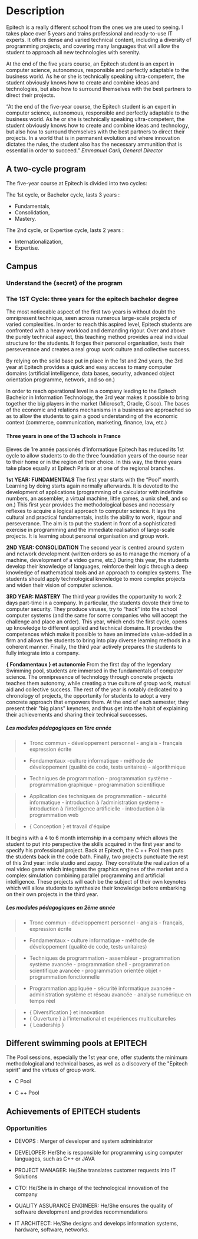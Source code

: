# Description

Epitech is a really different school from the ones we are used to seeing. l takes place over 5 years and trains professional and ready-to-use IT experts. It offers dense and varied technical content, including a diversity of programming projects, and covering many languages that will allow the student to approach all new technologies with serenity.

At the end of the five years course, an Epitech student is an expert in computer science, autonomous, responsible and perfectly adaptable to the business world. As he or she is technically speaking ultra-competent, the student obviously knows how to create and combine ideas and technologies, but also how to surround themselves with the best partners to direct their projects.

“At the end of the five-year course, the Epitech student is an expert in computer science, autonomous, responsible and perfectly adaptable to the business world. As he or she is technically speaking ultra-competent, the student obviously knows how to create and combine ideas and technology, but also how to surround themselves with the best partners to direct their projects. In a world that is in permanent evolution and where innovation dictates the rules, the student also has the necessary ammunition that is essential in order to succeed.”
*Emmanuel Carli*, *General Director*

## A two-cycle program

The five-year course at Epitech is divided into two cycles:

The 1st cycle, or Bachelor cycle, lasts 3 years :

- Fundamentals,
- Consolidation,
- Mastery.

The 2nd cycle, or Expertise cycle, lasts 2 years :

- Internationalization,
- Expertise.

## Campus

### Understand the {secret} of the program

### The 1ST Cycle: three years for the epitech bachelor degree

The most noticeable aspect of the first two years is without doubt the omnipresent technique, seen across numerous large-scale projects of varied complexities. In order to reach this aspired level, Epitech students are confronted with a heavy workload and demanding rigour. Over and above the purely technical aspect, this teaching method provides a real individual structure for the students. It forges their personal organisation, tests their perseverance and creates a real group work culture and collective success.

By relying on the solid base put in place in the 1st and 2nd years, the 3rd year at Epitech provides a quick and easy access to many computer domains (artificial intelligence, data bases, security, advanced object orientation programme, network, and so on.)

In order to reach operational level in a company leading to the Epitech Bachelor in Information Technology, the 3rd year makes it possible to bring together the big players in the market (Microsoft, Oracle, Cisco). The bases of the economic and relations mechanisms in a business are approached so as to allow the students to gain a good understanding of the economic context (commerce, communication, marketing, finance, law, etc.)

#### Three years in one of the 13 schools in France

Eleves de 1re année passionés d'informatique
Epitech has reduced its 1st cycle to allow students to do the three foundation years of the course near to their home or in the region of their choice. In this way, the three years take place equally at Epitech Paris or at one of the regional branches.

**1st YEAR: FUNDAMENTALS**
The first year starts with the “Pool” month. Learning by doing starts again normally afterwards. It is devoted to the development of applications (programming of a calculator with indefinite numbers, an assembler, a virtual machine, little games, a unix shell, and so on.) This first year provides the methodological bases and necessary reflexes to acquire a logical approach to computer science. It lays the cultural and practical fundamentals, instils the ability to work, rigour and perseverance. The aim is to put the student in front of a sophisticated exercise in programming and the immediate realisation of large-scale projects. It is learning about personal organisation and group work.

**2ND YEAR: CONSOLIDATION**
The second year is centred around system and network development (written orders so as to manage the memory of a machine, development of a video game, etc.) During this year, the students develop their knowledge of languages, reinforce their logic through a deep knowledge of mathematical tools and an approach to complex systems. The students should apply technological knowledge to more complex projects and widen their vision of computer science.

**3RD YEAR: MASTERY**
The third year provides the opportunity to work 2 days part-time in a company. In particular, the students devote their time to computer security. They produce viruses, try to “hack” into the school computer systems (and the same for some companies who will accept the challenge and place an order). This year, which ends the first cycle, opens up knowledge to different applied and technical domains. It provides the competences which make it possible to have an immediate value-added in a firm and allows the students to bring into play diverse learning methods in a coherent manner. Finally, the third year actively prepares the students to fully integrate into a company.

**{ Fondamentaux } et autonomie**
From the first day of the legendary Swimming pool, students are immersed in the fundamentals of computer science. The omnipresence of technology through concrete projects teaches them autonomy, while creating a true culture of group work, mutual aid and collective success. The rest of the year is notably dedicated to a chronology of projects, the opportunity for students to adopt a very concrete approach that empowers them. At the end of each semester, they present their "big plans" keynotes, and thus get into the habit of explaining their achievements and sharing their technical successes.

##### Les modules pédagogiques en 1ère année

>- Tronc commun
    - développement personnel
    - anglais
    - français expression écrite

>- Fondamentaux
    -culture informatique
    - méthode de développement (qualité de code, tests unitaires)
    - algorithmique

>- Techniques de programmation
    - programmation système
    - programmation graphique
    - programmation scientifique

>- Application des techniques de programmation
    - sécurité informatique
    - introduction à l’administration système
    - introduction à l’intelligence artificielle
    - introduction à la programmation web

>- { Conception } et travail d'équipe

It begins with a 4 to 6 month internship in a company which allows the student to put into perspective the skills acquired in the first year and to specify his professional project. Back at Epitech, the C ++ Pool then puts the students back in the code bath. Finally, two projects punctuate the rest of this 2nd year: indie studio and zappy. They constitute the realization of a real video game which integrates the graphics engines of the market and a complex simulation combining parallel programming and artificial intelligence. These projects will each be the subject of their own keynotes which will allow students to synthesize their knowledge before embarking on their own projects in the third year.

##### Les modules pédagogiques en 2ème année

>- Tronc commun
    - développement personnel
    - anglais
    - français, expression écrite

>- Fondamentaux
    - culture informatique
    - méthode de développement (qualité de code, tests unitaires)

>- Techniques de programmation
    - assembleur
    - programmation système avancée
    - programmation shell
    - programmation scientifique avancée
    - programmation orientée objet
    - programmation fonctionnelle

>- Programmation appliquée
    - sécurité informatique avancée
    - administration système et réseau avancée
    - analyse numérique en temps réel

>- { Diversification } et innovation
>- { Ouverture } à l'international et expériences multiculturelles
>- { Leadership }

## Different swimming pools at EPITECH

The Pool sessions, especially the 1st year one, offer students the minimum methodological and technical bases, as well as a discovery of the "Epitech spirit" and the virtues of group work.

- C Pool

- C ++ Pool

## Achievements of EPITECH students

### Opportunities

- DEVOPS : Merger of developer and system administrator

- DEVELOPER: He/She is responsible for programming using computer languages, such as C++ or JAVA

- PROJECT MANAGER: He/She translates customer requests into IT Solutions

- CTO: He/She is in charge of the technological innovation of the company

- QUALITY ASSURANCE ENGINEER: He/She ensures the quality of software development and provides recommendations

- IT ARCHITECT: He/She designs and develops information systems, hardware, software, networks.
  